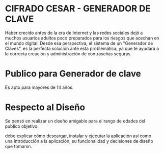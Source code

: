 # CIFRADO CESAR - GENERADOR DE CLAVE

Haber crecido antes de la era de Internet y las redes sociales dejó a muchos usuarios adultos poco preparados para los riesgos que acechan en el mundo digital. Desde esa perspectiva, el sistema de un "Generador de Claves", es la perfecta solución ante esta problemática, ya que te ayudará a la correcta creación y administración de contraseñas seguras.

# Publico para Generador de clave
Es apto para mayores de 14 años.

# Respecto al Diseño
Se pensó en realizar un diseño amigable para el rango de edades del publico objetivo.

debe explicar cómo descargar, instalar y ejecutar la aplicación así como una introducción a la aplicación, su funcionalidad y decisiones de diseño que tomaron.
